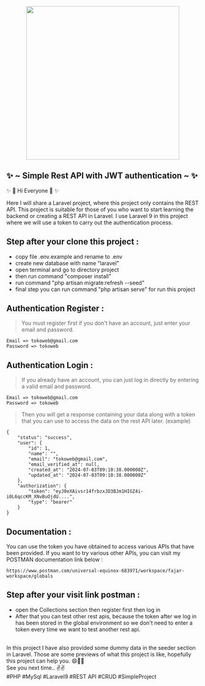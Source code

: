 <p align="center">

<img src="https://raw.githubusercontent.com/laravel/art/master/logo-lockup/5%20SVG/2%20CMYK/1%20Full%20Color/laravel-logolockup-cmyk-red.svg" width="400"> 
    
## ✨ ~ Simple Rest API with JWT authentication  ~ ✨

</p>

✨ 👋 Hi Everyone 👋 ✨

Here I will share a Laravel project, where this project only contains the REST API. This project is suitable for those of you who want to start learning the backend or creating a REST API in Laravel. I use Laravel 9 in this project where we will use a token to carry out the authentication process.

## Step after your clone this project :

-   copy file .env.example and rename to .env
-   create new database with name "laravel"
-   open terminal and go to directory project
-   then run command "composer install"
-   run command "php artisan migrate:refresh --seed"
-   final step you can run command "php artisan serve" for run this project

## Authentication Register :

> You must register first if you don't have an account, just enter your email and password.

    Email => tokoweb@gmail.com
    Password => tokoweb

## Authentication Login :

> If you already have an account, you can just log in directly by entering a valid email and password.

    Email => tokoweb@gmail.com
    Password => tokoweb

> Then you will get a response containing your data along with a token that you can use to access the data on the rest API later. (example)

    {
        "status": "success",
        "user": {
            "id": 1,
            "name": "",
            "email": "tokoweb@gmail.com",
            "email_verified_at": null,
            "created_at": "2024-07-03T09:10:38.000000Z",
            "updated_at": "2024-07-03T09:10:38.000000Z"
        },
        "authorization": {
            "token": "eyJ0eXAivsr14frbzxJD3BJm1HIGZ4i-i0L6qccKM_XNvBuOjdU....",
            "type": "bearer"
        }
    }

## Documentation :

You can use the token you have obtained to access various APIs that have been provided. If you want to try various other APIs, you can visit my POSTMAN documentation link below :

    https://www.postman.com/universal-equinox-683971/workspace/fajar-workspace/globals

## Step after your visit link postman :

-   open the Collections section then register first then log in
-   After that you can test other rest apis, because the token after we log in has been stored in the global environment so we don't need to enter a token every time we want to test another rest api.

<br>
In this project I have also provided some dummy data in the seeder section in Laravel. Those are some previews of what this project is like, hopefully this project can help you. 😄🙏✨<br>
See you next time.. ✌✌

<br> 
#PHP
#MySql
#Laravel9 
#REST API
#CRUD
#SimpleProject
